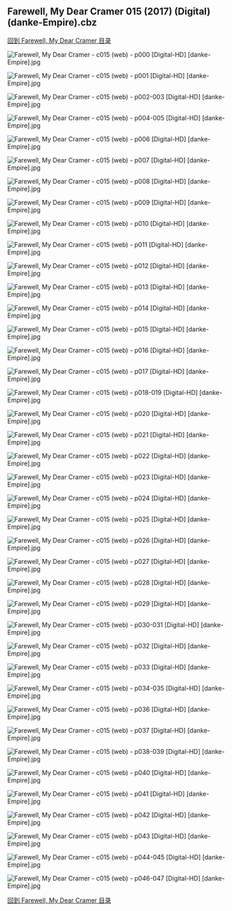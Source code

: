 ## Farewell, My Dear Cramer 015 (2017) (Digital) (danke-Empire).cbz


[回到 Farewell, My Dear Cramer 目录](https://github.com/alicewish/markdown/blob/master/series/Farewell-My-Dear-Cramer.md)


![Farewell, My Dear Cramer - c015 (web) - p000 [Digital-HD] [danke-Empire].jpg](https://wx1.sinaimg.cn/large/6a9fdecagy1fogl8y645ej21j82cwe48.jpg)

![Farewell, My Dear Cramer - c015 (web) - p001 [Digital-HD] [danke-Empire].jpg](https://wx1.sinaimg.cn/large/6a9fdecagy1fogl92vh9kj21kl2cw1kx.jpg)

![Farewell, My Dear Cramer - c015 (web) - p002-003 [Digital-HD] [danke-Empire].jpg](https://wx1.sinaimg.cn/large/6a9fdecagy1fogl9ezeczj21kw16o7wk.jpg)

![Farewell, My Dear Cramer - c015 (web) - p004-005 [Digital-HD] [danke-Empire].jpg](https://wx1.sinaimg.cn/large/6a9fdecagy1fogl9mu1duj21kw16o4qr.jpg)

![Farewell, My Dear Cramer - c015 (web) - p006 [Digital-HD] [danke-Empire].jpg](https://wx1.sinaimg.cn/large/6a9fdecagy1fogl9rqyywj21kl2cwb29.jpg)

![Farewell, My Dear Cramer - c015 (web) - p007 [Digital-HD] [danke-Empire].jpg](https://wx1.sinaimg.cn/large/6a9fdecagy1fogl9xcgtbj21kl2cw7wh.jpg)

![Farewell, My Dear Cramer - c015 (web) - p008 [Digital-HD] [danke-Empire].jpg](https://wx1.sinaimg.cn/large/6a9fdecagy1fogla3paiwj21kl2cw4qp.jpg)

![Farewell, My Dear Cramer - c015 (web) - p009 [Digital-HD] [danke-Empire].jpg](https://wx1.sinaimg.cn/large/6a9fdecagy1fogla837ctj21kl2cwhdt.jpg)

![Farewell, My Dear Cramer - c015 (web) - p010 [Digital-HD] [danke-Empire].jpg](https://wx1.sinaimg.cn/large/6a9fdecagy1foglad6lnsj21kl2cwkjl.jpg)

![Farewell, My Dear Cramer - c015 (web) - p011 [Digital-HD] [danke-Empire].jpg](https://wx1.sinaimg.cn/large/6a9fdecagy1foglaior8ij21kl2cw4qp.jpg)

![Farewell, My Dear Cramer - c015 (web) - p012 [Digital-HD] [danke-Empire].jpg](https://wx1.sinaimg.cn/large/6a9fdecagy1foglao2ih1j21kl2cw7wh.jpg)

![Farewell, My Dear Cramer - c015 (web) - p013 [Digital-HD] [danke-Empire].jpg](https://wx1.sinaimg.cn/large/6a9fdecagy1foglasuwn3j21kl2cwqta.jpg)

![Farewell, My Dear Cramer - c015 (web) - p014 [Digital-HD] [danke-Empire].jpg](https://wx1.sinaimg.cn/large/6a9fdecagy1foglaxdha4j21kl2cw1kx.jpg)

![Farewell, My Dear Cramer - c015 (web) - p015 [Digital-HD] [danke-Empire].jpg](https://wx1.sinaimg.cn/large/6a9fdecagy1foglb2j6vgj21kl2cw4qp.jpg)

![Farewell, My Dear Cramer - c015 (web) - p016 [Digital-HD] [danke-Empire].jpg](https://wx1.sinaimg.cn/large/6a9fdecagy1foglb9xo45j21kl2cwkjl.jpg)

![Farewell, My Dear Cramer - c015 (web) - p017 [Digital-HD] [danke-Empire].jpg](https://wx1.sinaimg.cn/large/6a9fdecagy1foglbfnxymj21kl2cwb29.jpg)

![Farewell, My Dear Cramer - c015 (web) - p018-019 [Digital-HD] [danke-Empire].jpg](https://wx1.sinaimg.cn/large/6a9fdecagy1foglbo6zljj21kw16ob2b.jpg)

![Farewell, My Dear Cramer - c015 (web) - p020 [Digital-HD] [danke-Empire].jpg](https://wx1.sinaimg.cn/large/6a9fdecagy1foglbuj02ej21kl2cwnpd.jpg)

![Farewell, My Dear Cramer - c015 (web) - p021 [Digital-HD] [danke-Empire].jpg](https://wx1.sinaimg.cn/large/6a9fdecagy1foglbzoji0j21kl2cwkjl.jpg)

![Farewell, My Dear Cramer - c015 (web) - p022 [Digital-HD] [danke-Empire].jpg](https://wx1.sinaimg.cn/large/6a9fdecagy1foglc6wx64j21kl2cwu0x.jpg)

![Farewell, My Dear Cramer - c015 (web) - p023 [Digital-HD] [danke-Empire].jpg](https://wx1.sinaimg.cn/large/6a9fdecagy1foglcdquxnj21kl2cwb29.jpg)

![Farewell, My Dear Cramer - c015 (web) - p024 [Digital-HD] [danke-Empire].jpg](https://wx1.sinaimg.cn/large/6a9fdecagy1foglck2b99j21kl2cwkjl.jpg)

![Farewell, My Dear Cramer - c015 (web) - p025 [Digital-HD] [danke-Empire].jpg](https://wx1.sinaimg.cn/large/6a9fdecagy1foglcq9onej21kl2cwe81.jpg)

![Farewell, My Dear Cramer - c015 (web) - p026 [Digital-HD] [danke-Empire].jpg](https://wx1.sinaimg.cn/large/6a9fdecagy1foglcx1j8rj21kl2cwnpd.jpg)

![Farewell, My Dear Cramer - c015 (web) - p027 [Digital-HD] [danke-Empire].jpg](https://wx1.sinaimg.cn/large/6a9fdecagy1fogld33zhej21kl2cwb29.jpg)

![Farewell, My Dear Cramer - c015 (web) - p028 [Digital-HD] [danke-Empire].jpg](https://wx1.sinaimg.cn/large/6a9fdecagy1fogld9sqz9j21kl2cwb29.jpg)

![Farewell, My Dear Cramer - c015 (web) - p029 [Digital-HD] [danke-Empire].jpg](https://wx1.sinaimg.cn/large/6a9fdecagy1fogldfwr1cj21kl2cwe81.jpg)

![Farewell, My Dear Cramer - c015 (web) - p030-031 [Digital-HD] [danke-Empire].jpg](https://wx1.sinaimg.cn/large/6a9fdecagy1fogldolm3vj21kw16onpe.jpg)

![Farewell, My Dear Cramer - c015 (web) - p032 [Digital-HD] [danke-Empire].jpg](https://wx1.sinaimg.cn/large/6a9fdecagy1fogldtt8k9j21kl2cwb29.jpg)

![Farewell, My Dear Cramer - c015 (web) - p033 [Digital-HD] [danke-Empire].jpg](https://wx1.sinaimg.cn/large/6a9fdecagy1fogldzqaybj21kl2cwe81.jpg)

![Farewell, My Dear Cramer - c015 (web) - p034-035 [Digital-HD] [danke-Empire].jpg](https://wx1.sinaimg.cn/large/6a9fdecagy1fogle7s87xj21kw16o7wi.jpg)

![Farewell, My Dear Cramer - c015 (web) - p036 [Digital-HD] [danke-Empire].jpg](https://wx1.sinaimg.cn/large/6a9fdecagy1fogled0eokj21kl2cwb29.jpg)

![Farewell, My Dear Cramer - c015 (web) - p037 [Digital-HD] [danke-Empire].jpg](https://wx1.sinaimg.cn/large/6a9fdecagy1foglejfyv5j21kl2cw7wh.jpg)

![Farewell, My Dear Cramer - c015 (web) - p038-039 [Digital-HD] [danke-Empire].jpg](https://wx1.sinaimg.cn/large/6a9fdecagy1foglesditnj21kw16o7wj.jpg)

![Farewell, My Dear Cramer - c015 (web) - p040 [Digital-HD] [danke-Empire].jpg](https://wx1.sinaimg.cn/large/6a9fdecagy1fogleydi9bj21kl2cwkjl.jpg)

![Farewell, My Dear Cramer - c015 (web) - p041 [Digital-HD] [danke-Empire].jpg](https://wx1.sinaimg.cn/large/6a9fdecagy1foglf40okhj21kl2cwqv5.jpg)

![Farewell, My Dear Cramer - c015 (web) - p042 [Digital-HD] [danke-Empire].jpg](https://wx1.sinaimg.cn/large/6a9fdecagy1foglf9svxuj21kl2cwb29.jpg)

![Farewell, My Dear Cramer - c015 (web) - p043 [Digital-HD] [danke-Empire].jpg](https://wx1.sinaimg.cn/large/6a9fdecagy1foglfhuk4gj21kl2cwb29.jpg)

![Farewell, My Dear Cramer - c015 (web) - p044-045 [Digital-HD] [danke-Empire].jpg](https://wx1.sinaimg.cn/large/6a9fdecagy1foglfoi4gkj21kw16o7wh.jpg)

![Farewell, My Dear Cramer - c015 (web) - p046-047 [Digital-HD] [danke-Empire].jpg](https://wx1.sinaimg.cn/large/6a9fdecagy1foglg00r4aj21kw16oqv6.jpg)

[回到 Farewell, My Dear Cramer 目录](https://github.com/alicewish/markdown/blob/master/series/Farewell-My-Dear-Cramer.md)


